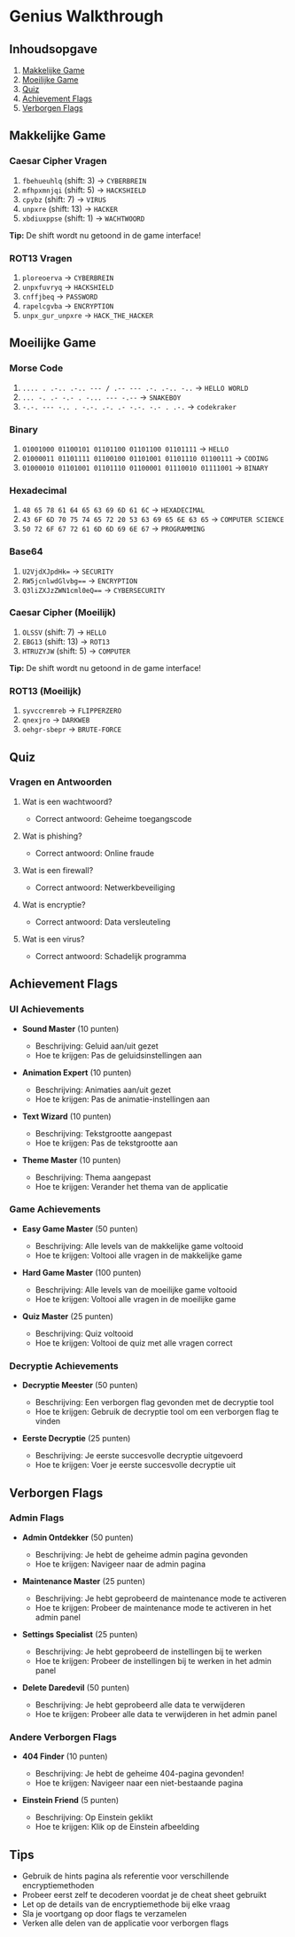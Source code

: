 # Genius Walkthrough

## Inhoudsopgave
1. [Makkelijke Game](#makkelijke-game)
2. [Moeilijke Game](#moeilijke-game)
3. [Quiz](#quiz)
4. [Achievement Flags](#achievement-flags)
5. [Verborgen Flags](#verborgen-flags)

## Makkelijke Game

### Caesar Cipher Vragen
1. `fbehueuhlq` (shift: 3) → `CYBERBREIN`
2. `mfhpxmnjqi` (shift: 5) → `HACKSHIELD`
3. `cpybz` (shift: 7) → `VIRUS`
4. `unpxre` (shift: 13) → `HACKER`
5. `xbdiuxppse` (shift: 1) → `WACHTWOORD`

**Tip:** De shift wordt nu getoond in de game interface!

### ROT13 Vragen
1. `ploreoerva` → `CYBERBREIN`
2. `unpxfuvryq` → `HACKSHIELD`
3. `cnffjbeq` → `PASSWORD`
4. `rapelcgvba` → `ENCRYPTION`
5. `unpx_gur_unpxre` → `HACK_THE_HACKER`

## Moeilijke Game

### Morse Code
1. `.... . .-.. .-.. --- / .-- --- .-. .-.. -..` → `HELLO WORLD`
2. `... -. .- -.- . -... --- -.--` → `SNAKEBOY`
3. `-.-. --- -.. . -.-. .-. .- -.-. -.- . .-.` → `codekraker`

### Binary
1. `01001000 01100101 01101100 01101100 01101111` → `HELLO`
2. `01000011 01101111 01100100 01101001 01101110 01100111` → `CODING`
3. `01000010 01101001 01101110 01100001 01110010 01111001` → `BINARY`

### Hexadecimal
1. `48 65 78 61 64 65 63 69 6D 61 6C` → `HEXADECIMAL`
2. `43 6F 6D 70 75 74 65 72 20 53 63 69 65 6E 63 65` → `COMPUTER SCIENCE`
3. `50 72 6F 67 72 61 6D 6D 69 6E 67` → `PROGRAMMING`

### Base64
1. `U2VjdXJpdHk=` → `SECURITY`
2. `RW5jcnlwdGlvbg==` → `ENCRYPTION`
3. `Q3liZXJzZWN1cml0eQ==` → `CYBERSECURITY`

### Caesar Cipher (Moeilijk)
1. `OLSSV` (shift: 7) → `HELLO`
2. `EBG13` (shift: 13) → `ROT13`
3. `HTRUZYJW` (shift: 5) → `COMPUTER`

**Tip:** De shift wordt nu getoond in de game interface!

### ROT13 (Moeilijk)
1. `syvccremreb` → `FLIPPERZERO`
2. `qnexjro` → `DARKWEB`
3. `oehgr-sbepr` → `BRUTE-FORCE`

## Quiz

### Vragen en Antwoorden
1. Wat is een wachtwoord?
   - Correct antwoord: Geheime toegangscode

2. Wat is phishing?
   - Correct antwoord: Online fraude

3. Wat is een firewall?
   - Correct antwoord: Netwerkbeveiliging

4. Wat is encryptie?
   - Correct antwoord: Data versleuteling

5. Wat is een virus?
   - Correct antwoord: Schadelijk programma

## Achievement Flags

### UI Achievements
- **Sound Master** (10 punten)
  - Beschrijving: Geluid aan/uit gezet
  - Hoe te krijgen: Pas de geluidsinstellingen aan

- **Animation Expert** (10 punten)
  - Beschrijving: Animaties aan/uit gezet
  - Hoe te krijgen: Pas de animatie-instellingen aan

- **Text Wizard** (10 punten)
  - Beschrijving: Tekstgrootte aangepast
  - Hoe te krijgen: Pas de tekstgrootte aan

- **Theme Master** (10 punten)
  - Beschrijving: Thema aangepast
  - Hoe te krijgen: Verander het thema van de applicatie

### Game Achievements
- **Easy Game Master** (50 punten)
  - Beschrijving: Alle levels van de makkelijke game voltooid
  - Hoe te krijgen: Voltooi alle vragen in de makkelijke game

- **Hard Game Master** (100 punten)
  - Beschrijving: Alle levels van de moeilijke game voltooid
  - Hoe te krijgen: Voltooi alle vragen in de moeilijke game

- **Quiz Master** (25 punten)
  - Beschrijving: Quiz voltooid
  - Hoe te krijgen: Voltooi de quiz met alle vragen correct

### Decryptie Achievements
- **Decryptie Meester** (50 punten)
  - Beschrijving: Een verborgen flag gevonden met de decryptie tool
  - Hoe te krijgen: Gebruik de decryptie tool om een verborgen flag te vinden

- **Eerste Decryptie** (25 punten)
  - Beschrijving: Je eerste succesvolle decryptie uitgevoerd
  - Hoe te krijgen: Voer je eerste succesvolle decryptie uit

## Verborgen Flags

### Admin Flags
- **Admin Ontdekker** (50 punten)
  - Beschrijving: Je hebt de geheime admin pagina gevonden
  - Hoe te krijgen: Navigeer naar de admin pagina

- **Maintenance Master** (25 punten)
  - Beschrijving: Je hebt geprobeerd de maintenance mode te activeren
  - Hoe te krijgen: Probeer de maintenance mode te activeren in het admin panel

- **Settings Specialist** (25 punten)
  - Beschrijving: Je hebt geprobeerd de instellingen bij te werken
  - Hoe te krijgen: Probeer de instellingen bij te werken in het admin panel

- **Delete Daredevil** (50 punten)
  - Beschrijving: Je hebt geprobeerd alle data te verwijderen
  - Hoe te krijgen: Probeer alle data te verwijderen in het admin panel

### Andere Verborgen Flags
- **404 Finder** (10 punten)
  - Beschrijving: Je hebt de geheime 404-pagina gevonden!
  - Hoe te krijgen: Navigeer naar een niet-bestaande pagina

- **Einstein Friend** (5 punten)
  - Beschrijving: Op Einstein geklikt
  - Hoe te krijgen: Klik op de Einstein afbeelding

## Tips
- Gebruik de hints pagina als referentie voor verschillende encryptiemethoden
- Probeer eerst zelf te decoderen voordat je de cheat sheet gebruikt
- Let op de details van de encryptiemethode bij elke vraag
- Sla je voortgang op door flags te verzamelen
- Verken alle delen van de applicatie voor verborgen flags 